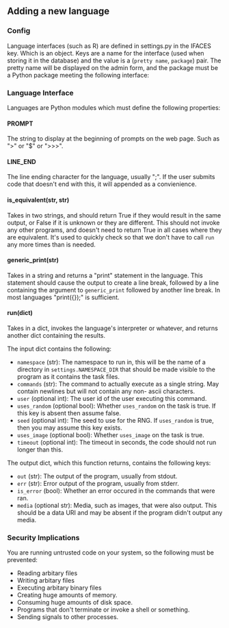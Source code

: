 ## Adding a new language ##

### Config ###
Language interfaces (such as R) are defined in settings.py in the IFACES key. Which is an object. Keys are a name for
the interface (used when storing it in the database) and the value is a (`pretty name`, `package`) pair. The pretty name
will be displayed on the admin form, and the package must be a Python package meeting the following interface:

### Language Interface ###
Languages are Python modules which must define the following properties:

#### PROMPT ####
The string to display at the beginning of prompts on the web page. Such as ">" or "$" or ">>>".

#### LINE_END ####
The line ending character for the language, usually ";". If the user submits code that doesn't end with this, it will
appended as a convienience.

#### is_equivalent(str, str) ####
Takes in two strings, and should return True if they would result in the same output, or False if it is unknown or they
are different. This should not invoke any other programs, and doesn't need to return True in all cases where they are
equivalent. It's used to quickly check so that we don't have to call `run` any more times than is needed.

#### generic_print(str) ####
Takes in a string and returns a "print" statement in the language. This statement should cause the output to create a
line break, followed by a line containing the argument to `generic_print` followed by another line break. In most
languages "print({});" is sufficient.

#### run(dict) ####
Takes in a dict, invokes the language's interpreter or whatever, and returns another dict containing the results.

The input dict contains the following:

- `namespace` (str): The namespace to run in, this will be the name of a directory in `settings.NAMESPACE_DIR` that should
be made visible to the program as it contains the task files.
- `commands` (str): The command to actually execute as a single string. May contain newlines but will not contain any non-
ascii characters.
- `user` (optional int): The user id of the user executing this command.
- `uses_random` (optional bool): Whether `uses_random` on the task is true. If this key is absent then assume false.
- `seed` (optional int): The seed to use for the RNG. If `uses_random` is true, then you may assume this key exists.
- `uses_image` (optional bool): Whether `uses_image` on the task is true.
- `timeout` (optional int): The timeout in seconds, the code should not run longer than this.

The output dict, which this function returns, contains the following keys:

- `out` (str): The output of the program, usually from stdout.
- `err` (str): Error output of the program, usually from stderr.
- `is_error` (bool): Whether an error occured in the commands that were ran.
- `media` (optional str): Media, such as images, that were also output. This should be a data URI and may be absent if the
program didn't output any media.

### Security Implications ###
You are running untrusted code on your system, so the following must be prevented:

- Reading arbitary files
- Writing arbitary files
- Executing arbitary binary files
- Creating huge amounts of memory.
- Consuming huge amounts of disk space.
- Programs that don't terminate or invoke a shell or something.
- Sending signals to other processes.
